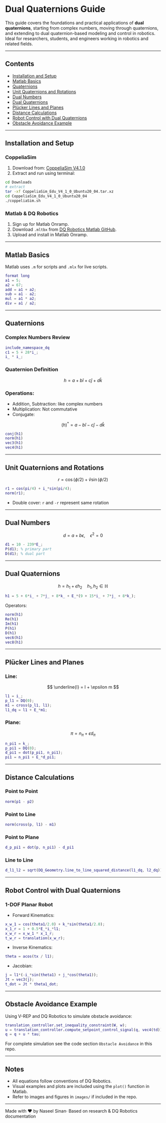 # Dual Quaternions Guide

This guide covers the foundations and practical applications of **dual quaternions**, starting from complex numbers, moving through quaternions, and extending to dual quaternion-based modeling and control in robotics. Ideal for researchers, students, and engineers working in robotics and related fields.

---

## Contents
- [Installation and Setup](#installation-and-setup)
- [Matlab Basics](#matlab-basics)
- [Quaternions](#quaternions)
- [Unit Quaternions and Rotations](#unit-quaternions-and-rotations)
- [Dual Numbers](#dual-numbers)
- [Dual Quaternions](#dual-quaternions)
- [Plücker Lines and Planes](#plucker-lines-and-planes)
- [Distance Calculations](#distance-calculations)
- [Robot Control with Dual Quaternions](#robot-control-with-dual-quaternions)
- [Obstacle Avoidance Example](#obstacle-avoidance-example)

---

## Installation and Setup

### CoppeliaSim
1. Download from: [CoppeliaSim V4.1.0](https://www.coppeliarobotics.com/previousVersions)
2. Extract and run using terminal:

```bash
cd Downloads
# extract
tar -xf CoppeliaSim_Edu_V4_1_0_Ubuntu20_04.tar.xz
cd CoppeliaSim_Edu_V4_1_0_Ubuntu20_04
./coppeliaSim.sh
```

### Matlab & DQ Robotics
1. Sign up for Matlab Onramp.
2. Download `.mltbx` from [DQ Robotics Matlab GitHub](https://github.com/dqrobotics/matlab/releases/tag/20.04.0.1).
3. Upload and install in Matlab Onramp.

---

## Matlab Basics
Matlab uses `.m` for scripts and `.mlx` for live scripts.

```matlab
format long
a1 = 5;
a2 = 67;
add = a1 + a2;
sub = a1 - a2;
mul = a1 * a2;
div = a1 / a2;
```

---

## Quaternions

### Complex Numbers Review
```matlab
include_namespace_dq
c1 = 5 + 28*i_;
i_ * i_;
```

### Quaternion Definition
$$
h = a + b\hat{i} + c\hat{j} + d\hat{k}
$$

### Operations:
- Addition, Subtraction: like complex numbers
- Multiplication: Not commutative
- Conjugate:

$$
(h)^* = a - b\hat{i} - c\hat{j} - d\hat{k}
$$

```matlab
conj(h1)
norm(h1)
vec3(h1)
vec4(h1)
```

---

## Unit Quaternions and Rotations

$$
r = \cos(\phi/2) + \hat{v}\sin(\phi/2)
$$

```matlab
r1 = cos(pi/4) + i_*sin(pi/4);
norm(r1);
```

- Double cover: `r` and `-r` represent same rotation

---

## Dual Numbers

$$
d = a + b\epsilon,\quad \epsilon^2 = 0
$$

```matlab
d1 = 10 - 239*E_;
P(d1); % primary part
D(d1); % dual part
```

---

## Dual Quaternions

$$
h = h_1 + \epsilon h_2\quad h_1, h_2 \in \mathbb{H}
$$

```matlab
h1 = 5 + 6*i_ + 7*j_ + 8*k_ + E_*(9 + 15*i_ + 7*j_ + 8*k_);
```

Operators:
```matlab
norm(h1)
Re(h1)
Im(h1)
P(h1)
D(h1)
vec6(h1)
vec8(h1)
```

---

## Plücker Lines and Planes

### Line:
$$
\underline{l} = l + \epsilon m
$$

```matlab
l1 = i_;
p_l1 = DQ(0);
m1 = cross(p_l1, l1);
l1_dq = l1 + E_*m1;
```

### Plane:
$$
\pi = n_\pi + \epsilon d_\pi
$$

```matlab
n_pi1 = k_;
p_pi1 = DQ(0);
d_pi1 = dot(p_pi1, n_pi1);
pi1 = n_pi1 + E_*d_pi1;
```

---

## Distance Calculations

### Point to Point
```matlab
norm(p1 - p2)
```

### Point to Line
```matlab
norm(cross(p, l1) - m1)
```

### Point to Plane
```matlab
d_p_pi1 = dot(p, n_pi1) - d_pi1
```

### Line to Line
```matlab
d_l1_l2 = sqrt(DQ_Geometry.line_to_line_squared_distance(l1_dq, l2_dq))
```

---

## Robot Control with Dual Quaternions

### 1-DOF Planar Robot

- Forward Kinematics:
```matlab
x_w_1 = cos(theta1/2.0) + k_*sin(theta1/2.0);
x_1_r = 1 + 0.5*E_*i_*l1;
x_w_r = x_w_1 * x_1_r;
t_w_r = translation(x_w_r);
```

- Inverse Kinematics:
```matlab
theta = acos(tx / l1);
```

- Jacobian:
```matlab
j = l1*(-i_*sin(theta1) + j_*cos(theta1));
Jt = vec3(j);
t_dot = Jt * theta1_dot;
```

---

## Obstacle Avoidance Example

Using V-REP and DQ Robotics to simulate obstacle avoidance:

```matlab
translation_controller.set_inequality_constraint(W, w);
u = translation_controller.compute_setpoint_control_signal(q, vec4(td));
q = q + u * tau;
```

For complete simulation see the code section `Obstacle Avoidance` in this repo.

---

## Notes
- All equations follow conventions of DQ Robotics.
- Visual examples and plots are included using the `plot()` function in Matlab.
- Refer to images and figures in `images/` if included in the repo.

---

Made with ❤️ by Naseel Sinan· Based on research & DQ Robotics documentation

